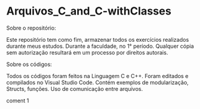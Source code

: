 # Arquivos_C_and_C-withClasses

Sobre o repositório:

Este repositório tem como fim, armazenar todos os exercícios realizados durante meus estudos.
Durante a faculdade, no 1° período.
Qualquer cópia sem autorização resultará em um processo por direitos autorais.

Sobre os códigos: 

Todos os códigos foram feitos na Linguagem C e C++. 
Foram editados e compilados no Visual Studio Code. 
Contém exemplos de modularização, Structs, funções. 
Uso de comunicação entre arquivos.

coment 1
